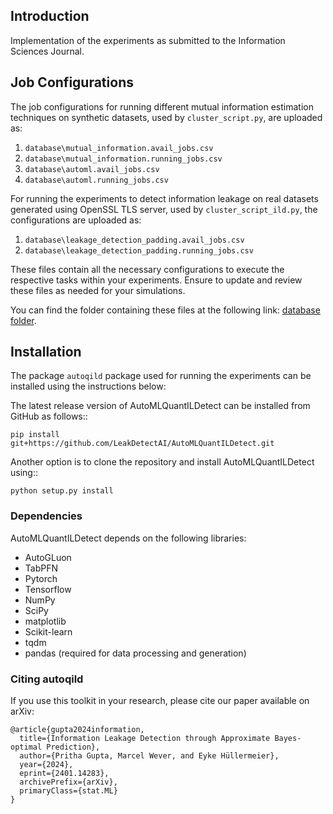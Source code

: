 
Introduction
------------
Implementation of the experiments as submitted to the Information Sciences Journal.

## Job Configurations

The job configurations for running different mutual information estimation techniques on synthetic datasets, used by `cluster_script.py`, are uploaded as:

1. `database\mutual_information.avail_jobs.csv`
2. `database\mutual_information.running_jobs.csv`
3. `database\automl.avail_jobs.csv`
4. `database\automl.running_jobs.csv`

For running the experiments to detect information leakage on real datasets generated using OpenSSL TLS server, used by `cluster_script_ild.py`, the configurations are uploaded as:

1. `database\leakage_detection_padding.avail_jobs.csv`
2. `database\leakage_detection_padding.running_jobs.csv`

These files contain all the necessary configurations to execute the respective tasks within your experiments. Ensure to update and review these files as needed for your simulations.

You can find the folder containing these files at the following link: [database folder](https://github.com/LeakDetectAI/automl-qild-experiments/tree/master/database).



Installation
------------
The package `autoqild` package used for running the experiments can be installed using the instructions below:

The latest release version of AutoMLQuantILDetect can be installed from GitHub as follows::
	
	pip install git+https://github.com/LeakDetectAI/AutoMLQuantILDetect.git
 
Another option is to clone the repository and install AutoMLQuantILDetect using::

	python setup.py install


### Dependencies

AutoMLQuantILDetect depends on the following libraries:
- AutoGLuon
- TabPFN
- Pytorch
- Tensorflow
- NumPy
- SciPy
- matplotlib
- Scikit-learn
- tqdm
- pandas (required for data processing and generation)

### Citing autoqild

If you use this toolkit in your research, please cite our paper available on arXiv:

```
@article{gupta2024information,
  title={Information Leakage Detection through Approximate Bayes-optimal Prediction},
  author={Pritha Gupta, Marcel Wever, and Eyke Hüllermeier},
  year={2024},
  eprint={2401.14283},
  archivePrefix={arXiv},
  primaryClass={stat.ML}
}
```
